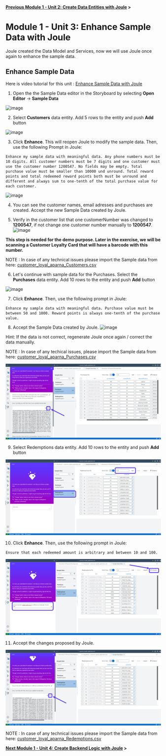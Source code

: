 **[Previous Module 1 - Unit 2: Create Data Entities with Joule](./251-2_Create_Data_Entities_with_Joule.md) >**

# Module 1 - Unit 3: Enhance Sample Data with Joule  

Joule created the Data Model and Services, now we will use Joule once again to enhance the sample data.


## Enhance Sample Data

Here is video tutorial for this unit : <a href="https://video.sap.com/media/t/1_kcyk0aea">Enhance Sample Data with Joule  
</a>

1. Open the the Sample Data editor in the Storyboard by selecting **Open Editor** -> **Sample Data**

![image](https://github.com/SAP-samples/build-apps-enablement/assets/173163567/c3cae943-c050-4835-b390-fd390e838ce8)



2. Select **Customers** data entity. Add 5 rows to the entity and push **Add** button

![image](https://github.com/SAP-samples/build-apps-enablement/assets/173163567/44496935-bd41-4cd2-b0e5-ae26d9792c19)



3. Click **Enhance**. This will reopen Joule to modify the sample data. Then, use the following Prompt in Joule:

```code
Enhance my sample data with meaningful data. Any phone numbers must be 10 digits. All customer numbers must be 7 digits and one customer must use the customer number 1200547. No fields may be empty. Total purchase value must be smaller than 10000 und unround. Total reward points and total redeemed reward points both must be unround and different and always sum to one-tenth of the total purchase value for each customer.
```

![image](https://github.com/SAP-samples/build-apps-enablement/assets/173163567/7288a865-16b8-4ed5-aa25-6fe9986dea4d)

 
4. You can see the customer names, email adresses and purchases are created. Accept the new Sample Data created by Joule. 

5. Verify in the customer list that one customerNumber was changed to **1200547**, if not change one customer number manually to **1200547**. <br>
![image](https://github.com/SAP-samples/build-apps-enablement/assets/173163567/b61bb2b0-30cb-405a-9c10-cb4093337a46)

**This step is needed for the demo purpose. Later in the exercise, we will be scanning a Customer Loyalty Card that will have a barcode with this number.**

NOTE : In case of any technical issues please import the Sample data from here:  [customer_loyal_aparna_Customers.csv](https://github.com/user-attachments/files/16173522/customer_loyal_aparna_Customers.csv)

6. Let's continue with sample data for the Purchases. Select the **Purchases** data entity. Add 10 rows to the entity and push **Add** button

![image](https://github.com/SAP-samples/build-apps-enablement/assets/173163567/569dbac3-db35-47b8-9533-b4af06909e00)


7. Click **Enhance**. Then, use the following prompt in Joule:

```code
Enhance my sample data with meaningful data. Purchase value must be between 50 and 1000. Reward points is always one-tenth of the purchase value.
```

8. Accept the Sample Data created by Joule.
![image](https://github.com/SAP-samples/build-apps-enablement/assets/173163567/7d29b441-38a0-4541-8426-4987c5414ca0)

Hint: If the data is not correct, regenerate Joule once again / correct the data manually.

NOTE : In case of any techical issues, please import the Sample data from here:  [customer_loyal_aparna_Purchases.csv](https://github.com/user-attachments/files/16174118/customer_loyal_aparna_Purchases.csv)


![](./Images/251-3_Screenshot_21.png)

9. Select Redemptions data entity. Add 10 rows to the entity and push **Add** button

![](./Images/251-3_Screenshot_22.png)

10. Click **Enhance**. Then, use the following prompt in Joule:

```code
Ensure that each redeemed amount is arbitrary and between 10 and 100.
```

![](./Images/251-3_Screenshot_23.png)

11. Accept the changes proposed by Joule. 

![](./Images/251-3_Screenshot_24.png)

NOTE : In case of any technical issues please import the Sample data from here:    [customer_loyal_aparna_Redemptions.csv](https://github.com/user-attachments/files/16174127/customer_loyal_aparna_Redemptions.csv)


**[Next Module 1 - Unit 4: Create Backend Logic with Joule](./251-4_Create_Backend_Logic_with_Joule.md) >**
